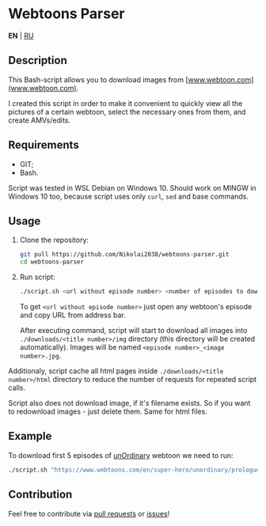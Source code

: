 # Webtoons Parser

**EN** | [RU](README_RU.md)

## Description

This Bash-script allows you to download images from [www.webtoon.com](www.webtoon.com).

I created this script in order to make it convenient to quickly view all the pictures of a certain webtoon, select the necessary ones from them, and create AMVs/edits.

## Requirements

- GIT;
- Bash.

Script was tested in WSL Debian on Windows 10.
Should work on MINGW in Windows 10 too, because script uses only `curl`, `sed` and base commands.

## Usage

1. Clone the repository:

    ```bash
    git pull https://github.com/Nikolai2038/webtoons-parser.git
    cd webtoons-parser
    ```

2. Run script:

    ```bash
    ./script.sh <url without episode number> <number of episodes to download>
    ```

    To get `<url without episode number>` just open any webtoon's episode and copy URL from address bar.

    After executing command, script will start to download all images into `./downloads/<title number>/img` directory (this directory will be created automatically).
    Images will be named `<episode number>_<image number>.jpg`.

Additionaly, script cache all html pages inside `./downloads/<title number>/html` directory to reduce the number of requests for repeated script calls.

Script also does not download image, if it's filename exists.
So if you want to redownload images - just delete them.
Same for html files.

## Example

To download first 5 episodes of [unOrdinary](https://www.webtoons.com/en/super-hero/unordinary/list?title_no=679) webtoon we need to run:

```bash
./script.sh "https://www.webtoons.com/en/super-hero/unordinary/prologue/viewer?title_no=679&episode_no=" "5"
```

## Contribution

Feel free to contribute via [pull requests](https://github.com/Nikolai2038/webtoons-parser/pulls) or [issues](https://github.com/Nikolai2038/webtoons-parser/issues)!
